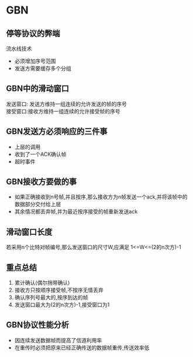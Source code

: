 # GBN

## 停等协议的弊端

流水线技术

- 必须增加序号范围
- 发送方需要缓存多个分组

## GBN中的滑动窗口

发送窗口: 发送方维持一组连续的允许发送的帧的序号  
接受窗口:接收方维持一组连续的允许接受帧的序号

## GBN发送方必须响应的三件事

- 上层的调用
- 收到了一个ACK确认帧
- 超时事件

## GBN接收方要做的事

- 如果正确接收到n号帧,并且按序,那么接收方为n帧发送一个ack,并将该帧中的数据部分交付给上层
- 其余情况都丢弃帧,并为最近按序接受的帧重新发送ack

## 滑动窗口长度

若采用n个比特对帧编号,那么发送窗口的尺寸W,应满足 1<=W<=(2的n次方)-1

## 重点总结

1. 累计确认(偶尔捎带确认)
2. 接收方只按顺序接受帧,不按序无情丢弃
3. 确认序列号最大的,按序到达的帧
4. 发送窗口最大为(2的n次方)-1,接受窗口为1

## GBN协议性能分析

- 因连续发送数据帧而提高了信道利用率
- 在重传时必须把原来已经正确传送的数据帧重传,传送效率低